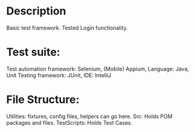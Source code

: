 # Description
Basic test framework. Tested Login functionality.

# Test suite:
Test automation framework: Selenium, (Mobile) Appium, Language: Java, Unit Testing framework: JUnit, IDE: IntelliJ

# File Structure:
Utilities: fixtures, config files, helpers can go here. Src: Holds POM packages and files. TestScripts: Holds Test Cases.

 
